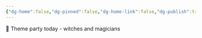 ```yaml
---
{"dg-home":false,"dg-pinned":false,"dg-home-link":false,"dg-publish":true,"tags":["dgblip"],"disabled rules":["yaml-title","yaml-title-alias","file-name-heading"],"title":"philipp on mastodon @ 2024-06-01","created-date":"2024-06-01T07:18:42","id":112540144253845730,"updated-date":"2025-05-02T08:50:44","dg-path":"blips/112540144253845722.md","permalink":"/blips/112540144253845722/","dgPassFrontmatter":true}
---
```



🧙 Theme party today - witches and magicians




